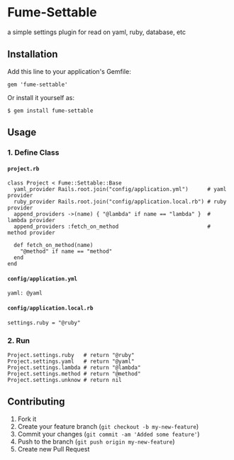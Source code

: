 # Fume-Settable

a simple settings plugin for read on yaml, ruby, database, etc

## Installation

Add this line to your application's Gemfile:

	gem 'fume-settable'

Or install it yourself as:

	$ gem install fume-settable

## Usage

### 1. Define Class

#### `project.rb`
	class Project < Fume::Settable::Base
	  yaml_provider Rails.root.join("config/application.yml")      # yaml provider
	  ruby_provider Rails.root.join("config/application.local.rb") # ruby provider
	  append_providers ->(name) { "@lambda" if name == "lambda" }  # lambda provider
	  append_providers :fetch_on_method                            # method provider
	  
	  def fetch_on_method(name)
	    "@method" if name == "method"
	  end
	end

#### `config/application.yml`
	yaml: @yaml

#### `config/application.local.rb`
	settings.ruby = "@ruby"

### 2. Run

	Project.settings.ruby   # return "@ruby"
	Project.settings.yaml   # return "@yaml"
	Project.settings.lambda # return "@lambda"
	Project.settings.method # return "@method"
	Project.settings.unknow # return nil

## Contributing

1. Fork it
2. Create your feature branch (`git checkout -b my-new-feature`)
3. Commit your changes (`git commit -am 'Added some feature'`)
4. Push to the branch (`git push origin my-new-feature`)
5. Create new Pull Request
